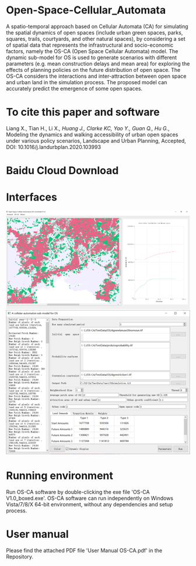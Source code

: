 # Open-Space-Cellular_Automata
 A spatio-temporal approach based on Cellular Automata (CA) for simulating the spatial dynamics of open spaces (include urban green spaces, parks, squares, trails, courtyards, and other natural spaces), by considering a set of spatial data that represents the infrastructural and socio-economic factors, namely the OS-CA (Open Space Cellular Automata) model. The dynamic sub-model for OS is used to generate scenarios with different parameters (e.g. mean construction delays and mean area) for exploring the effects of planning policies on the future distribution of open space. The OS-CA considers the interactions and inter-attraction between open space and urban land in the simulation process. The proposed model can accurately predict the emergence of some open spaces.  
 
# To cite this paper and software
Liang X., Tian H., Li X.*, Huang J., Clarke KC, Yao Y., Guan Q., Hu G.*, Modeling the dynamics and walking accessibility of urban open spaces under various policy scenarios, Landscape and Urban Planning, Accepted, DOI: 10.1016/j.landurbplan.2020.103993

# Baidu Cloud Download

 
 # Interfaces
![add image](https://github.com/HPSCIL/Open-Space-Cellular_Automata/raw/master/pic1.png)
![add image](https://github.com/HPSCIL/Open-Space-Cellular_Automata/raw/master/pic2.png)

# Running environment
Run OS-CA software by double-clicking the exe file 'OS-CA V1.0_boxed.exe'. OS-CA software can run independently on Windows Vista/7/8/X 64-bit environment, without any dependencies and setup process.

# User manual
Please find the attached PDF file 'User Manual OS-CA.pdf' in the Repository.

